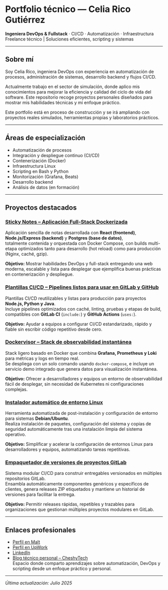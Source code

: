 # Portfolio técnico — Celia Rico Gutiérrez

**Ingeniera DevOps & Fullstack** · CI/CD · Automatización · Infraestructura  
Freelance técnico | Soluciones eficientes, scripting y sistemas

---

## Sobre mí

Soy Celia Rico, ingeniera DevOps con experiencia en automatización de procesos, administración de sistemas, desarrollo backend y flujos CI/CD.

Actualmente trabajo en el sector de simulación, donde aplico mis conocimientos para mejorar la eficiencia y calidad del ciclo de vida del software. Este repositorio recoge proyectos personales diseñados para mostrar mis habilidades técnicas y mi enfoque práctico.

Este portfolio está en proceso de construcción y se irá ampliando con proyectos reales simulados, herramientas propias y laboratorios prácticos.

---

## Áreas de especialización

- Automatización de procesos
- Integración y despliegue continuo (CI/CD)
- Contenerización (Docker)
- Infraestructura Linux
- Scripting en Bash y Python
- Monitorización (Grafana, Beats)
- Desarrollo backend
- Análisis de datos (en formación)

---

## Proyectos destacados

### [Sticky Notes – Aplicación Full-Stack Dockerizada](https://github.com/celiaricogz/dockerized-sticky-notes-demo)
Aplicación sencilla de notas desarrollada con **React (frontend)**, **Node.js/Express (backend)** y **Postgres (base de datos)**,  
totalmente contenida y orquestada con Docker Compose, con builds multi-etapa optimizados tanto para desarrollo (hot reload) como para producción (Nginx, caché, gzip).

**Objetivo:** Mostrar habilidades DevOps y full-stack entregando una web moderna, escalable y lista para desplegar que ejemplifica buenas prácticas en contenerización y despliegue.

### [Plantillas CI/CD – Pipelines listos para usar en GitLab y GitHub](https://github.com/celiaricogz/ci-cd-templates)
Plantillas CI/CD reutilizables y listas para producción para proyectos **Node.js, Python y Java**.  
Incluye pipelines optimizados con caché, linting, pruebas y etapas de build, compatibles con **GitLab CI** (`include:`) y **GitHub Actions** (`uses:`).  

**Objetivo:** Ayudar a equipos a configurar CI/CD estandarizado, rápido y fiable sin escribir código repetitivo desde cero.  

### [Dockervisor – Stack de observabilidad instantánea](https://github.com/celiaricogz/dockervisor)
Stack ligero basado en Docker que combina **Grafana, Prometheus y Loki** para métricas y logs en tiempo real.  
Se despliega con un solo comando usando `docker-compose`, e incluye un servicio demo integrado que genera datos para visualización instantánea.  

**Objetivo:** Ofrecer a desarrolladores y equipos un entorno de observabilidad fácil de desplegar, sin necesidad de Kubernetes ni configuraciones complejas.  

### [Instalador automático de entorno Linux](https://github.com/celiaricogz/auto-installer-debian)  
Herramienta automatizada de post-instalación y configuración de entorno para sistemas **Debian/Ubuntu**.  
Realiza instalación de paquetes, configuración del sistema y copias de seguridad automáticamente tras una instalación limpia del sistema operativo.  

**Objetivo:** Simplificar y acelerar la configuración de entornos Linux para desarrolladores y equipos, automatizando tareas repetitivas.  

### [Empaquetador de versiones de proyectos GitLab](https://github.com/celiaricogz/gitlab-project-version-packager)  
Sistema modular CI/CD para construir entregables versionados en múltiples repositorios GitLab.  
Ensambla automáticamente componentes genéricos y específicos de clientes, genera releases ZIP etiquetados y mantiene un historial de versiones para facilitar la entrega.  

**Objetivo:** Permitir releases rápidas, repetibles y trazables para organizaciones que gestionan múltiples proyectos modulares en GitLab.

---

## Enlaces profesionales

- [Perfil en Malt](https://www.malt.es/profile/celiaricogutierrez)
- [Perfil en UpWork](https://www.upwork.com/freelancers/~01898dfb872ff48b7a?mp_source=share)
- [LinkedIn](https://www.linkedin.com/in/celiaricogutierrez)  
- [Blog técnico personal – CheshyTech](https://cheshytech.github.io)  
  Espacio donde comparto aprendizajes sobre automatización, DevOps y scripting desde un enfoque práctico y personal.

---

_Última actualización: Julio 2025_
